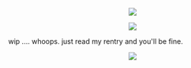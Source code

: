 <p align="center">
<img src="https://files.catbox.moe/2wdcoc.png"/>
</p>
<p align="center">
<img src="https://files.catbox.moe/y7enc8.png"/>
</p>
wip .... whoops. just read my rentry and you'll be fine.
<p align="center">
<img src="https://files.catbox.moe/n553va.png"/>
